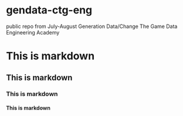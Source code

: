 # gendata-ctg-eng
public repo from July-August Generation Data/Change The Game Data Engineering Academy
# This is markdown
## This is markdown
### This is markdown
#### This is markdown